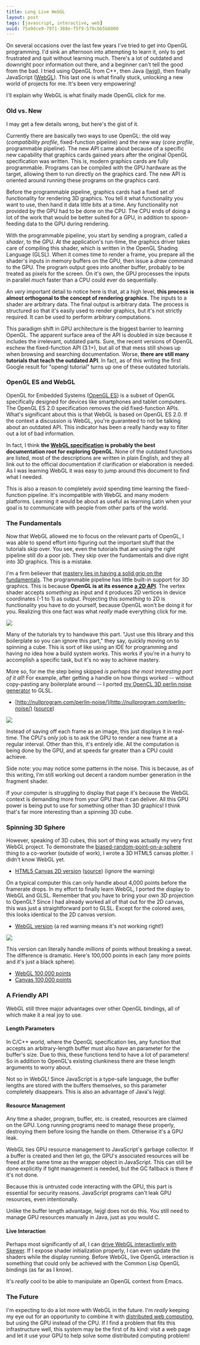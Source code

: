 ```yaml
---
title: Long Live WebGL
layout: post
tags: [javascript, interactive, web]
uuid: 75a9dce9-79f1-388e-f5f9-578cbb5b8800
---
```


On several occasions over the last few years I've tried to get into
OpenGL programming. I'd sink an afternoon into attempting to learn it,
only to get frustrated and quit without learning much. There's a lot
of outdated and downright poor information out there, and a beginner
can't tell the good from the bad. I tried using OpenGL from C++, then
Java ([lwjgl][lwjgl]), then finally JavaScript ([WebGL][webgl]). This
last one is what finally stuck, unlocking a new world of projects for
me. It's been very empowering!

I'll explain why WebGL is what finally made OpenGL click for me.

### Old vs. New

I may get a few details wrong, but here's the gist of it.

Currently there are basically two ways to use OpenGL: the old way
(*compatibility profile*, fixed-function pipeline) and the new way
(*core profile*, programmable pipeline). The new API came about
because of a specific new capability that graphics cards gained years
after the original OpenGL specification was written. This is, modern
graphics cards are fully programmable. Programs can be compiled with
the GPU hardware as the target, allowing them to run directly on the
graphics card. The new API is oriented around running these programs
on the graphics card.

Before the programmable pipeline, graphics cards had a fixed set of
functionality for rendering 3D graphics. You tell it what
functionality you want to use, then hand it data little bits at a
time. Any functionality not provided by the GPU had to be done on the
CPU. The CPU ends of doing a lot of the work that would be better
suited for a GPU, in addition to spoon-feeding data to the GPU during
rendering.

With the programmable pipeline, you start by sending a program, called
a *shader*, to the GPU. At the application's run-time, the graphics
driver takes care of compiling this shader, which is written in the
OpenGL Shading Language (GLSL). When it comes time to render a frame,
you prepare all the shader's inputs in memory buffers on the GPU, then
issue a *draw* command to the GPU. The program output goes into
another buffer, probably to be treated as pixels for the screen. On
it's own, the GPU processes the inputs in parallel *much* faster than a
CPU could ever do sequentially.

An *very* important detail to notice here is that, at a high level,
**this process is almost orthogonal to the concept of rendering
graphics**. The inputs to a shader are arbitrary data. The final
output is arbitrary data. The process is structured so that it's
easily used to render graphics, but it's not strictly required. It can
be used to perform arbitrary computations.

This paradigm shift in GPU architecture is the biggest barrier to
learning OpenGL. The apparent surface area of the API is doubled in
size because it includes the irrelevant, outdated parts. Sure, the
recent versions of OpenGL eschew the fixed-function API (3.1+), but
all of that mess still shows up when browsing and searching
documentation. Worse, **there are still many tutorials that teach the
outdated API**. In fact, as of this writing the first Google result
for "opengl tutorial" turns up one of these outdated tutorials.

### OpenGL ES and WebGL

OpenGL for Embedded Systems ([OpenGL ES][es]) is a subset of OpenGL
specifically designed for devices like smartphones and tablet
computers. The OpenGL ES 2.0 specification removes the old
fixed-function APIs. What's significant about this is that WebGL is
based on OpenGL ES 2.0. If the context a discussion is WebGL, you're
guaranteed to not be talking about an outdated API. This indicator has
been a really handy way to filter out a lot of bad information.

In fact, I think **the [WebGL specification][spec] is probably the
best documentation root for exploring OpenGL**. None of the outdated
functions are listed, most of the descriptions are written in plain
English, and they all link out to the official documentation if
clarification or elaboration is needed. As I was learning WebGL it was
easy to jump around this document to find what I needed.

This is also a reason to completely avoid spending time learning the
fixed-function pipeline. It's incompatible with WebGL and many modern
platforms. Learning it would be about as useful as learning Latin when
your goal is to communicate with people from other parts of the world.

### The Fundamentals

Now that WebGL allowed me to focus on the relevant parts of OpenGL, I
was able to spend effort into figuring out the important stuff that
the tutorials skip over. You see, even the tutorials that are using
the right pipeline still do a poor job. They skip over the
fundamentals and dive right into 3D graphics. This is a mistake.

I'm a firm believer that
[mastery lies in having a solid grip on the fundamentals][fundamentals].
The programmable pipeline has little built-in support for 3D graphics.
This is because **OpenGL is at its essence [a 2D API][html5]**. The
vertex shader accepts *something* as input and it produces 2D vertices
in device coordinates (-1 to 1) as output. Projecting this *something*
to 2D is functionality you have to do yourself, because OpenGL won't
be doing it for you. Realizing this one fact was what *really* made
everything click for me.

![](/img/diagram/device-coordinates.png)

Many of the tutorials try to handwave this part. "Just use this
library and this boilerplate so you can ignore this part," they say,
quickly moving on to spinning a cube. This is sort of like using an
IDE for programming and having no idea how a build system works. This
works if you're in a hurry to accomplish a specific task, but it's no
way to achieve mastery.

More so, for me the step being skipped *is perhaps the most
interesting part of it all*! For example, after getting a handle on
how things worked -- without copy-pasting any boilerplate around -- I
ported [my OpenCL 3D perlin noise generator][opencl] to GLSL.

 * [http://nullprogram.com/perlin-noise/](http://nullprogram.com/perlin-noise/)
   ([source](https://github.com/skeeto/perlin-noise/tree/master/webgl))

![](/img/noise/octave-perlin2d.png)

Instead of saving off each frame as an image, this just displays it in
real-time. The CPU's *only* job is to ask the GPU to render a new
frame at a regular interval. Other than this, it's entirely idle. All
the computation is being done by the GPU, and at speeds far greater
than a CPU could achieve.

Side note: you may notice some patterns in the noise. This is because,
as of this writing, I'm still working out decent a random number
generation in the fragment shader.

If your computer is struggling to display that page it's because the
WebGL context is demanding more from your GPU than it can deliver. All
this GPU power is being put to use for something other than 3D
graphics! I think that's far more interesting than a spinning 3D cube.

### Spinning 3D Sphere

However, speaking of 3D cubes, this sort of thing was actually my very
first WebGL project. To demonstrate the
[biased-random-point-on-a-sphere][rng] thing to a co-worker (outside
of work), I wrote a 3D HTML5 canvas plotter. I didn't know WebGL yet.

 * [HTML5 Canvas 2D version](http://nullprogram.com/sphere-js/?webgl=false)
   ([source](https://github.com/skeeto/sphere-js)) (ignore the warning)

On a typical computer this can only handle about 4,000 points before
the framerate drops. In my effort to finally learn WebGL, I ported the
display to WebGL and GLSL. Remember that you have to bring your own 3D
projection to OpenGL? Since I had already worked all of that out for
the 2D canvas, this was just a straightforward port to GLSL. Except
for the colored axes, this looks identical to the 2D canvas version.

 * [WebGL version](http://nullprogram.com/sphere-js/)
   (a red warning means it's not working right!)

![](/img/screenshot/sphere-js.png)

This version can literally handle *millions* of points without
breaking a sweat. The difference is dramatic. Here's 100,000 points in
each (any more points and it's just a black sphere).

 * [WebGL 100,000 points](http://nullprogram.com/sphere-js/?n=100000)
 * [Canvas 100,000 points](http://nullprogram.com/sphere-js/?n=100000&webgl=false)

### A Friendly API

WebGL still three major advantages over other OpenGL bindings, all of
which make it a real joy to use.

#### Length Parameters

In C/C++ world, where the OpenGL specification lies, any function that
accepts an arbitrary-length buffer must also have an parameter for the
buffer's size. Due to this, these functions tend to have a lot of
parameters! So in addition to OpenGL's existing clunkiness there are
these length arguments to worry about.

Not so in WebGL! Since JavaScript is a type-safe language, the buffer
lengths are stored with the buffers themselves, so this parameter
completely disappears. This is also an advantage of Java's lwjgl.

#### Resource Management

Any time a shader, program, buffer, etc. is created, resources are
claimed on the GPU. Long running programs need to manage these
properly, destroying them before losing the handle on them. Otherwise
it's a GPU leak.

WebGL ties GPU resource management to JavaScript's garbage collector.
If a buffer is created and then let go, the GPU's associated resources
will be freed at the same time as the wrapper object in JavaScript.
This can still be done explicitly if tight management is needed, but
the GC fallback is there if it's not done.

Because this is untrusted code interacting with the GPU, this part is
essential for security reasons. JavaScript programs can't leak GPU
resources, even intentionally.

Unlike the buffer length advantage, lwjgl does not do this. You still
need to manage GPU resources manually in Java, just as you would C.

#### Live Interaction

Perhaps most significantly of all, I can
[drive WebGL interactively with Skewer][skewer]. If I expose shader
initialization properly, I can even update the shaders while the
display running. Before WebGL, live OpenGL interaction is something
that could only be achieved with the Common Lisp OpenGL bindings (as
far as I know).

It's *really* cool to be able to manipulate an OpenGL context from
Emacs.

### The Future

I'm expecting to do a lot more with WebGL in the future. I'm *really*
keeping my eye out for an opportunity to combine it with
[distributed web computing][distrib], but using the GPU instead of the
CPU. If I find a problem that fits this infrastructure well, this
system may be the first of its kind: visit a web page and let it use
your GPU to help solve some distributed computing problem!


[lwjgl]: http://www.lwjgl.org/
[spec]: http://www.khronos.org/registry/webgl/specs/1.0/
[es]: http://en.wikipedia.org/wiki/OpenGL_ES
[html5]: http://www.html5rocks.com/en/tutorials/webgl/webgl_fundamentals/
[webgl]: http://en.wikipedia.org/wiki/WebGL
[opencl]: /blog/2012/06/03/
[fundamentals]: http://www.skorks.com/2010/04/on-the-value-of-fundamentals-in-software-development/
[rng]: http://nullprogram.com/blog/2012/02/08/
[distrib]: /blog/2013/01/26/
[skewer]: https://github.com/skeeto/skewer-mode
